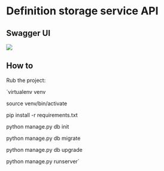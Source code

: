 # Definition storage service API

## Swagger UI

[![](https://github.com/flasgger/flasgger/blob/master/docs/flasgger.png)](https://fire-safety-definitions.herokuapp.com/api-docs/#/)

## How to

Rub the project:

`virtualenv venv

 source venv/bin/activate

 pip install -r requirements.txt

 python manage.py db init

 python manage.py db migrate

 python manage.py db upgrade

 python manage.py runserver`
